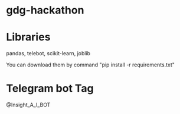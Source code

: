 # gdg-hackathon

# Libraries
pandas, telebot, scikit-learn, joblib

You can download them by command "pip install -r requirements.txt"

# Telegram bot Tag
@Insight_A_I_BOT